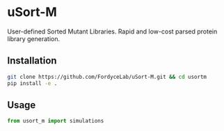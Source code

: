 # uSort-M

User-defined Sorted Mutant Libraries. Rapid and low-cost parsed protein library generation. 

## Installation

```bash
git clone https://github.com/FordyceLab/uSort-M.git && cd usortm
pip install -e .
```

## Usage

```python
from usort_m import simulations
```
